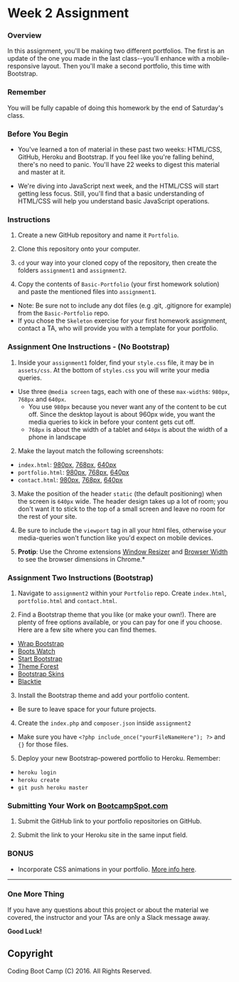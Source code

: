 # Week 2 Assignment

### Overview
In this assignment, you'll be making two different portfolios. The first is an update of the one you made in the last class--you'll enhance with a mobile-responsive layout. Then you'll make a second portfolio, this time with Bootstrap.

### Remember

You will be fully capable of doing this homework by the end of Saturday's class.

### Before You Begin

* You've learned a ton of material in these past two weeks: HTML/CSS, GitHub, Heroku and Bootstrap. If you feel like you're falling behind, there's no need to panic. You'll have 22 weeks to digest this material and master at it. 

* We're diving into JavaScript next week, and the HTML/CSS will start getting less focus. Still, you'll find that a basic understanding of HTML/CSS will help you understand basic JavaScript operations.


### Instructions
1. Create a new GitHub repository and name it `Portfolio`.

2. Clone this repository onto your computer.

3. `cd` your way into your cloned copy of the repository, then create the folders `assignment1` and `assignment2`.

4. Copy the contents of `Basic-Portfolio` (your first homework solution) and paste the mentioned files into `assignment1`.
  * Note: Be sure not to include any dot files (e.g .git, .gitignore for example) from the `Basic-Portfolio` repo.
  * If you chose the `Skeleton` exercise for your first homework assignment, contact a TA, who will provide you with a template for your portfolio.


### Assignment One Instructions - (No Bootstrap)
1. Inside your `assignment1` folder, find your `style.css` file, it may be in `assets/css`. At the bottom of `styles.css` you will write your media queries.
  * Use three `@media screen` tags, each with one of these `max-width`s: `980px`, `768px` and `640px`.
    * You use `980px` because you never want any of the content to be cut off. Since the desktop layout is about 960px wide, you want the media queries to kick in before your content gets cut off.
    * `768px` is about the width of a tablet and `640px` is about the width of a phone in landscape

2. Make the layout match the following screenshots:
  * `index.html`: [980px](Images/980-index.jpg), [768px](Images/768-index.jpg), [640px](Images/640-index.jpg)
  * `portfolio.html`: [980px](Images/980-portfolio.jpg), [768px](Images/768-portfolio.jpg), [640px](Images/640-portfolio.jpg)
  * `contact.html`: [980px](Images/980-contact.jpg), [768px](Images/768-contact.jpg), [640px](Images/640-contact.jpg)

3. Make the position of the header `static` (the default positioning) when the screen is `640px` wide. The header design takes up a lot of room; you don't want it to stick to the top of a small screen and leave no room for the rest of your site.

4. Be sure to include the `viewport` tag in all your html files, otherwise your media-queries won't function like you'd expect on mobile devices.

5. **Protip**: Use the Chrome extensions [Window Resizer](https://chrome.google.com/webstore/detail/window-resizer/kkelicaakdanhinjdeammmilcgefonfh) and [Browser Width](https://chrome.google.com/webstore/detail/browser-width/mlnegepkjlccabakompdmbcmdieaideh) to see the browser dimensions in Chrome.*

### Assignment Two Instructions (Bootstrap)
1. Navigate to `assignment2` within your `Portfolio` repo.  Create `index.html`, `portfolio.html` and `contact.html`.

2. Find a Bootstrap theme that you like (or make your own!). There are plenty of free options available, or you can pay for one if you choose. Here are a few site where you can find themes.
  * [Wrap Bootstrap](https://wrapbootstrap.com/themes/portfolios)
  * [Boots Watch](https://bootswatch.com/)
  * [Start Bootstrap](http://startbootstrap.com/template-categories/portfolios/)
  * [Theme Forest](http://themeforest.net/tags/bootstrap)
  * [Bootstrap Skins](https://www.bootstrapskins.com/)
  * [Blacktie](http://blacktie.co/tag/portfolio/)

3. Install the Bootstrap theme and add your portfolio content.
  * Be sure to leave space for your future projects. 

4. Create the `index.php` and `composer.json` inside `assignment2`
  * Make sure you have `<?php include_once("yourFileNameHere"); ?>` and `{}` for those files.

5. Deploy your new Bootstrap-powered portfolio to Heroku. Remember:
  * `heroku login`
  * `heroku create`
  * `git push heroku master`

### Submitting Your Work on [BootcampSpot.com](http://bootcampspot.com/)

1. Submit the GitHub link to your portfolio repositories on GitHub.

2. Submit the link to your Heroku site in the same input field.


### BONUS
* Incorporate CSS animations in your portfolio. [More info here](http://www.w3schools.com/css/css3_animations.asp).

-------
### One More Thing
If you have any questions about this project or about the material we covered, the instructor and your TAs are only a Slack message away.

**Good Luck!**

## Copyright
Coding Boot Camp (C) 2016. All Rights Reserved.

